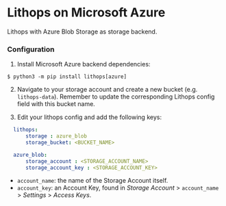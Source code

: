 # Lithops on Microsoft Azure

Lithops with Azure Blob Storage as storage backend.


### Configuration

1. Install Microsoft Azure backend dependencies:

```
$ python3 -m pip install lithops[azure]
```

2. Navigate to your storage account and create a new bucket (e.g. `lithops-data`). Remember to update the corresponding Lithops config field with this bucket name.

3. Edit your lithops config and add the following keys:

```yaml
  lithops:
      storage : azure_blob
      storage_bucket: <BUCKET_NAME>

  azure_blob:
      storage_account : <STORAGE_ACCOUNT_NAME>
      storage_account_key : <STORAGE_ACCOUNT_KEY>
```
   - `account_name`: the name of the Storage Account itself.
   - `account_key`: an Account Key, found in *Storage Account* > `account_name` > *Settings* > *Access Keys*.
